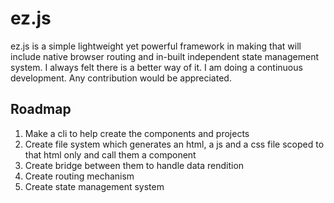 # ez.js
ez.js is a simple lightweight yet powerful framework in making that will include native browser routing and in-built independent state management system. I always felt there is a better way of it. I am doing a continuous development. Any contribution would be appreciated.

## Roadmap
1. Make a cli to help create the components and projects
2. Create file system which generates an html, a js and a css file scoped to that html only and call them a component
3. Create bridge between them to handle data rendition
4. Create routing mechanism
5. Create state management system
